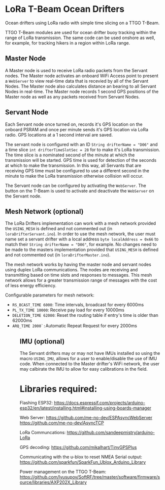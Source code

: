 # LoRa T-Beam Ocean Drifters
Ocean drifters using LoRa radio with simple time slicing on a TTGO T-Beam.

TTGO T-Beam modules are used for ocean drifter buoy tracking within the range of
LoRa transmission. The same code can be used onshore as well, for example, for tracking
hikers in a region within LoRa range.

## Master Node
A Master node is used to receive LoRa radio packets from the Servant nodes. The
Master node activates an onboard WiFi Access point to present a `WebServer` to view real-time
data that is recevied by all of the Servant Nodes. The Master node also calculates
distance an bearing to all Servant Nodes in real-time.
The Master node records 1 second GPS positions of the Master node as well as any
packets received from Servant Nodes.

## Servant Node
Each Servant node once turned on, records it's GPS location on the onboard PSRAM
and once per minute sends it's GPS location via LoRa radio. GPS locations at a 1
second interval are saved.

The servant node is configured with an ID `String drifterName = "D06"` and a time slice
`int drifterTimeSlotSec = 28` for to make it's LoRa transmission.
The time slice is a nominated second of the minute at which the transmission will be
started.  GPS time is used for detection of the seconds at which to make the transmission.
In this way, all Servants that are receiving GPS time must be configured to use a
different second in the minute to make the LoRa transmission otherwise collision will occur.

The Servant node can be configured by activating the `WebServer`. The button on the T-Beam is
used to activate and deactivate the `WebServer` on the Servant node.

## Mesh Network (optional)
The LoRa Drifters implementation can work with a mesh network provided the `USING_MESH` is defined
and not commented out (in `loraDrifterServant.ino`). In order to use the mesh network, the user
must name set a servant drifter with a local address `byte localAddress = 0x66` to match their
`String drifterName = "D06"`, for example. No changes need to be made to the masters implementation
provided that `USING_MESH` is defined and not commented out (in `loraDrifterMaster.ino`).

The mesh network works by having the master node and servant nodes using duplex LoRa communications.
The nodes are receiving and transmitting based on time slots and responses to messages. This mesh
network allows for a greater transmission range of messages with the cost of less energy efficiency.

Configurable parameters for mesh network:
<ul>
    <li><code>RS_BCAST_TIME 6000</code>: Time intervals, broadcast for every 6000ms</li>
    <li><code>PL_TX_TIME 10000</code>: Receive pay load for every 10000ms</li>
    <li><code>DELETION_TIME 62000</code>: Reset the routing table if entry's time is older than 62000ms</li>
    <li><code>ARQ_TIME 2000`:</code>Automatic Repeat Request for every 2000ms</li>
<ul>

## IMU (optional)
The Servant drifters may or may not have IMUs installed so using the macro `USING_IMU`, allows for a
user to enable/disable the use of IMU code. When connected to the Master drifter's WiFi network, the
user may calbirate the IMU to allow for easy calibrations in the field.

# Libraries required:
Flashing ESP32:
https://docs.espressif.com/projects/arduino-esp32/en/latest/installing.html#installing-using-boards-manager

Web Server:
https://github.com/me-no-dev/ESPAsyncWebServer
https://github.com/me-no-dev/AsyncTCP

LoRa Communcations:
https://github.com/sandeepmistry/arduino-LoRa

GPS decoding:
https://github.com/mikalhart/TinyGPSPlus

Communicating with the u-blox to reset NMEA Serial output:
https://github.com/sparkfun/SparkFun_Ublox_Arduino_Library

Power management on the TTGO T-Beam:
https://github.com/lyusupov/SoftRF/tree/master/software/firmware/source/libraries/AXP202X_Library